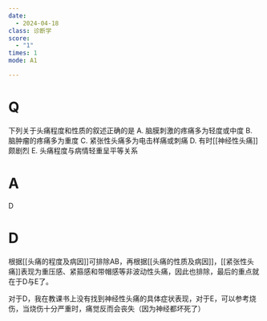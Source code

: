 ```yaml
---
date:
  - 2024-04-18
class: 诊断学
score:
  - "1"
times: 1
mode: A1

--- 
```



# Q
下列关于头痛程度和性质的叙述正确的是
A. 脑膜刺激的疼痛多为轻度或中度
B. 脑肿瘤的疼痛多为重度
C. 紧张性头痛多为电击样痛或刺痛
D. 有时[[神经性头痛]]颇剧烈
E. 头痛程度与病情轻重呈平等关系

# A

D



# D
根据[[头痛的程度及病因]]可排除AB，再根据[[头痛的性质及病因]]，[[紧张性头痛]]表现为重压感、紧箍感和带帽感等非波动性头痛，因此也排除，最后的重点就在于D与E了。

对于D，我在教课书上没有找到神经性头痛的具体症状表现，对于E，可以参考烧伤，当烧伤十分严重时，痛觉反而会丧失（因为神经都坏死了）

